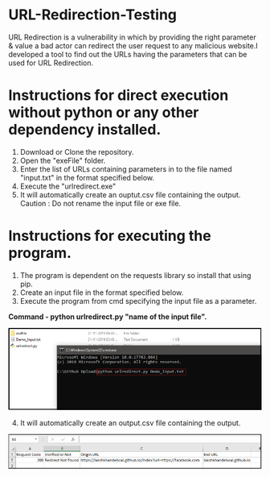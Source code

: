 # URL-Redirection-Testing
URL Redirection is a vulnerability in which by providing the right parameter & value a bad actor can redirect the user request to any malicious website.I developed a tool to find out the URLs having the parameters that can be used for URL Redirection.

# Instructions for direct execution without python or any other dependency installed.
1. Download or Clone the repository.
2. Open the "exeFile" folder.
3. Enter the list of URLs containing parameters in to the file named "input.txt" in the format specified below.
4. Execute the "urlredirect.exe"
5. It will automatically create an ouptut.csv file containing the output.
Caution : Do not rename the input file or exe file.

# Instructions for executing the program.
1. The program is dependent on the requests library so install that using pip.
2. Create an input file in the format specified below.
3. Execute the program from cmd specifying the input file as a parameter.

  **Command - python urlredirect.py "name of the input file".**
  
  
  ![Image of cmd](https://raw.githubusercontent.com/Lakshkhandelwal/URL-Redirection-Testing/master/images/cmd1.PNG?token=AIMORKMTSVKENO763POMTGK537C5A)

4. It will automatically create an output.csv file containing the output.

 ![Image of output](https://raw.githubusercontent.com/Lakshkhandelwal/URL-Redirection-Testing/master/images/output.png?token=AIMORKOKOSFWIPNEWSVPSH2537ER6)
